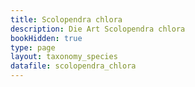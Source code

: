 ```yaml
---
title: Scolopendra chlora
description: Die Art Scolopendra chlora
bookHidden: true
type: page
layout: taxonomy_species
datafile: scolopendra_chlora
---
```


